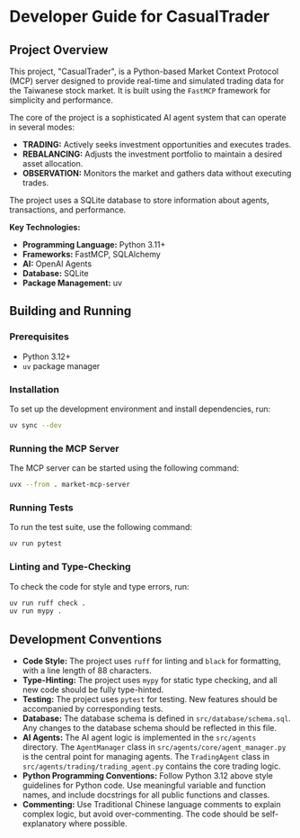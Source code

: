 # Developer Guide for CasualTrader

## Project Overview

This project, "CasualTrader", is a Python-based Market Context Protocol (MCP) server designed to provide real-time and simulated trading data for the Taiwanese stock market. It is built using the `FastMCP` framework for simplicity and performance.

The core of the project is a sophisticated AI agent system that can operate in several modes:

* **TRADING:** Actively seeks investment opportunities and executes trades.
* **REBALANCING:** Adjusts the investment portfolio to maintain a desired asset allocation.
* **OBSERVATION:** Monitors the market and gathers data without executing trades.

The project uses a SQLite database to store information about agents, transactions, and performance.

**Key Technologies:**

* **Programming Language:** Python 3.11+
* **Frameworks:** FastMCP, SQLAlchemy
* **AI:** OpenAI Agents
* **Database:** SQLite
* **Package Management:** uv

## Building and Running

### Prerequisites

* Python 3.12+
* `uv` package manager

### Installation

To set up the development environment and install dependencies, run:

```bash
uv sync --dev
```

### Running the MCP Server

The MCP server can be started using the following command:

```bash
uvx --from . market-mcp-server
```

### Running Tests

To run the test suite, use the following command:

```bash
uv run pytest
```

### Linting and Type-Checking

To check the code for style and type errors, run:

```bash
uv run ruff check .
uv run mypy .
```

## Development Conventions

* **Code Style:** The project uses `ruff` for linting and `black` for formatting, with a line length of 88 characters.
* **Type-Hinting:** The project uses `mypy` for static type checking, and all new code should be fully type-hinted.
* **Testing:** The project uses `pytest` for testing. New features should be accompanied by corresponding tests.
* **Database:** The database schema is defined in `src/database/schema.sql`. Any changes to the database schema should be reflected in this file.
* **AI Agents:** The AI agent logic is implemented in the `src/agents` directory. The `AgentManager` class in `src/agents/core/agent_manager.py` is the central point for managing agents. The `TradingAgent` class in `src/agents/trading/trading_agent.py` contains the core trading logic.
* **Python Programming Conventions:** Follow Python 3.12 above style guidelines for Python code. Use meaningful variable and function names, and include docstrings for all public functions and classes.
* **Commenting:** Use Traditional Chinese language comments to explain complex logic, but avoid over-commenting. The code should be self-explanatory where possible.
